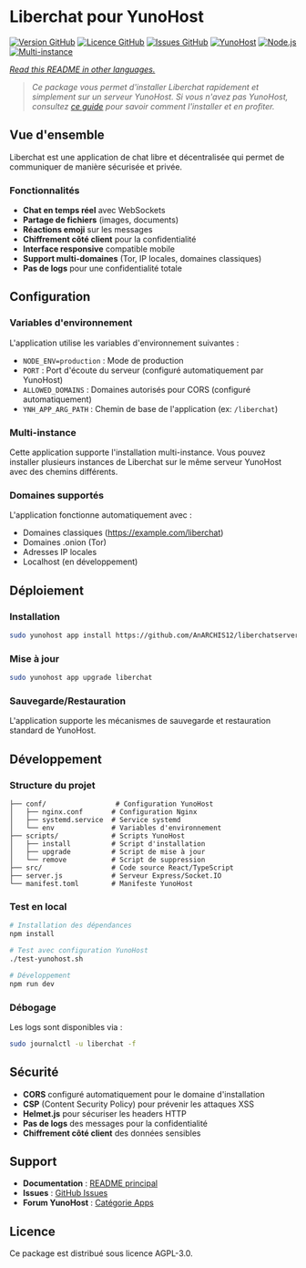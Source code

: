 # Liberchat pour YunoHost

[![Version GitHub](https://img.shields.io/github/v/release/Liberchat/liberchatserver_ynh?style=flat-square)](https://github.com/Liberchat/liberchatserver_ynh/releases)
[![Licence GitHub](https://img.shields.io/github/license/Liberchat/liberchatserver_ynh?style=flat-square)](https://github.com/Liberchat/liberchatserver_ynh/blob/main/LICENSE)
[![Issues GitHub](https://img.shields.io/github/issues/Liberchat/liberchatserver_ynh?style=flat-square)](https://github.com/Liberchat/liberchatserver_ynh/issues)
[![YunoHost](https://img.shields.io/badge/YunoHost-11.2%2B-blue?style=flat-square)](https://yunohost.org)
[![Node.js](https://img.shields.io/badge/Node.js-18%2B-green?style=flat-square)](https://nodejs.org)
[![Multi-instance](https://img.shields.io/badge/Multi--instance-✓-success?style=flat-square)](https://github.com/Liberchat/liberchatserver_ynh)

*[Read this README in other languages.](./ALL_README.md)*

> *Ce package vous permet d'installer Liberchat rapidement et simplement sur un serveur YunoHost.*
> *Si vous n'avez pas YunoHost, consultez [ce guide](https://yunohost.org/install) pour savoir comment l'installer et en profiter.*

## Vue d'ensemble

Liberchat est une application de chat libre et décentralisée qui permet de communiquer de manière sécurisée et privée.

### Fonctionnalités

- **Chat en temps réel** avec WebSockets
- **Partage de fichiers** (images, documents)
- **Réactions emoji** sur les messages
- **Chiffrement côté client** pour la confidentialité
- **Interface responsive** compatible mobile
- **Support multi-domaines** (Tor, IP locales, domaines classiques)
- **Pas de logs** pour une confidentialité totale

## Configuration

### Variables d'environnement

L'application utilise les variables d'environnement suivantes :

- `NODE_ENV=production` : Mode de production
- `PORT` : Port d'écoute du serveur (configuré automatiquement par YunoHost)
- `ALLOWED_DOMAINS` : Domaines autorisés pour CORS (configuré automatiquement)
- `YNH_APP_ARG_PATH` : Chemin de base de l'application (ex: `/liberchat`)

### Multi-instance

Cette application supporte l'installation multi-instance. Vous pouvez installer plusieurs instances de Liberchat sur le même serveur YunoHost avec des chemins différents.

### Domaines supportés

L'application fonctionne automatiquement avec :
- Domaines classiques (https://example.com/liberchat)
- Domaines .onion (Tor)
- Adresses IP locales
- Localhost (en développement)

## Déploiement

### Installation

```bash
sudo yunohost app install https://github.com/AnARCHIS12/liberchatserver_ynh
```

### Mise à jour

```bash
sudo yunohost app upgrade liberchat
```

### Sauvegarde/Restauration

L'application supporte les mécanismes de sauvegarde et restauration standard de YunoHost.

## Développement

### Structure du projet

```
├── conf/                 # Configuration YunoHost
│   ├── nginx.conf       # Configuration Nginx
│   ├── systemd.service  # Service systemd
│   └── env              # Variables d'environnement
├── scripts/             # Scripts YunoHost
│   ├── install          # Script d'installation
│   ├── upgrade          # Script de mise à jour
│   └── remove           # Script de suppression
├── src/                 # Code source React/TypeScript
├── server.js            # Serveur Express/Socket.IO
└── manifest.toml        # Manifeste YunoHost
```

### Test en local

```bash
# Installation des dépendances
npm install

# Test avec configuration YunoHost
./test-yunohost.sh

# Développement
npm run dev
```

### Débogage

Les logs sont disponibles via :

```bash
sudo journalctl -u liberchat -f
```

## Sécurité

- **CORS** configuré automatiquement pour le domaine d'installation
- **CSP** (Content Security Policy) pour prévenir les attaques XSS
- **Helmet.js** pour sécuriser les headers HTTP
- **Pas de logs** des messages pour la confidentialité
- **Chiffrement côté client** des données sensibles

## Support

- **Documentation** : [README principal](./README.md)
- **Issues** : [GitHub Issues](https://github.com/AnARCHIS12/liberchatserver_ynh/issues)
- **Forum YunoHost** : [Catégorie Apps](https://forum.yunohost.org/c/apps)

## Licence

Ce package est distribué sous licence AGPL-3.0.